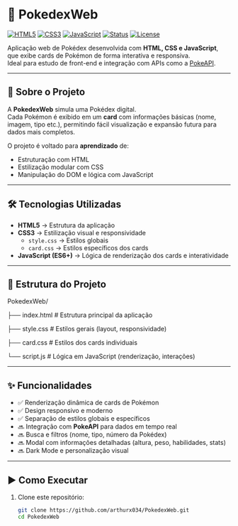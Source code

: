 # 📘 PokedexWeb

[![HTML5](https://img.shields.io/badge/HTML5-E34F26?style=for-the-badge&logo=html5&logoColor=white)](https://developer.mozilla.org/pt-BR/docs/Web/HTML)
[![CSS3](https://img.shields.io/badge/CSS3-1572B6?style=for-the-badge&logo=css3&logoColor=white)](https://developer.mozilla.org/pt-BR/docs/Web/CSS)
[![JavaScript](https://img.shields.io/badge/JavaScript-F7E017?style=for-the-badge&logo=javascript&logoColor=black)](https://developer.mozilla.org/pt-BR/docs/Web/JavaScript)
[![Status](https://img.shields.io/badge/status-em%20desenvolvimento-yellow?style=for-the-badge)](https://github.com/arthurx034/PokedexWeb)
[![License](https://img.shields.io/badge/license-MIT-green?style=for-the-badge)](#-licença)

Aplicação web de Pokédex desenvolvida com **HTML, CSS e JavaScript**, que exibe cards de Pokémon de forma interativa e responsiva.  
Ideal para estudo de front-end e integração com APIs como a [PokeAPI](https://pokeapi.co/).

---

## 🚀 Sobre o Projeto

A **PokedexWeb** simula uma Pokédex digital.  
Cada Pokémon é exibido em um **card** com informações básicas (nome, imagem, tipo etc.), permitindo fácil visualização e expansão futura para dados mais completos.

O projeto é voltado para **aprendizado** de:
- Estruturação com HTML
- Estilização modular com CSS
- Manipulação do DOM e lógica com JavaScript

---

## 🛠️ Tecnologias Utilizadas

- **HTML5** → Estrutura da aplicação  
- **CSS3** → Estilização visual e responsividade  
  - `style.css` → Estilos globais  
  - `card.css` → Estilos específicos dos cards  
- **JavaScript (ES6+)** → Lógica de renderização dos cards e interatividade  

---

## 📂 Estrutura do Projeto

PokedexWeb/

├── index.html # Estrutura principal da aplicação

├── style.css # Estilos gerais (layout, responsividade)

├── card.css # Estilos dos cards individuais

└── script.js # Lógica em JavaScript (renderização, interações)


---

## ✨ Funcionalidades

- ✅ Renderização dinâmica de cards de Pokémon  
- ✅ Design responsivo e moderno  
- ✅ Separação de estilos globais e específicos  
- 🔜 Integração com **PokeAPI** para dados em tempo real  
- 🔜 Busca e filtros (nome, tipo, número da Pokédex)  
- 🔜 Modal com informações detalhadas (altura, peso, habilidades, stats)  
- 🔜 Dark Mode e personalização visual  

---

## ▶️ Como Executar

1. Clone este repositório:
   ```bash
   git clone https://github.com/arthurx034/PokedexWeb.git
   cd PokedexWeb
